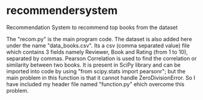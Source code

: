 # recommendersystem
Recommendation System to recommend top books from the dataset

The "recom.py" is the main program code.
The dataset is also added here under the name "data_books.csv". Its a csv (comma separated value) file which contains 3 fields namely Reviewer, Book and Rating (from 1 to 10), separated by commas.
Pearson Correlation is used to find the correlation or similarity between two books. It is present in SciPy library and can be imported into code by using "from scipy.stats import pearsonr"; but the main problem in this function is that it cannot handle ZeroDivisionError. So I have included my header file named "function.py" ehich overcome this problem.
